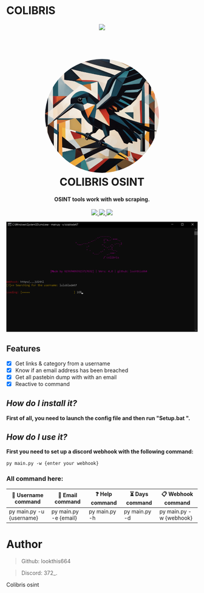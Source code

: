 # COLIBRIS
<p align="center">
  <img src="https://img.shields.io/badge/last%20update-27%2F09%2F23-red">

<h1 align="center">
  <br>
  <a href="">
    <img src="photo/logo.png" width=300 style="border-radius:50%">
  </a> 
  </div>
  <br>
  COLIBRIS OSINT
  <br>
</h1>

<h4 align="center">OSINT tools work with web scraping.</h4>

<p align="center">
  <a href="">
    <img src="https://img.shields.io/badge/version-v4.0-blue">
  </a>
  <a href="">
    <img src="https://img.shields.io/badge/platform-windows%20macos%20linux-lightgrey">
  </a>
  <a href="">
      <img src="https://img.shields.io/badge/format-Python 3.11-l">
  </a>
</p>

<p align="center">
  <img src="photo/colibris.png" width=700>
</p>


## **Features**
- [x] Get links & category from a username
- [X] Know if an email address has been breached
- [X] Get all pastebin dump with with an email
- [X] Reactive to command

## **_How do I install it?_**
**First of all, you need to launch the config file and then run "Setup.bat ".**


## **_How do I use it?_**
**First you need to set up a discord webhook with the following command:**
```
py main.py -w {enter your webhook}
```

### All command here:
| **👀 Username command**  | **📩 Email command** | **❓ Help command** | **⏳ Days command** | **📋 Webhook command** |
| ------------- | ------------- |  ------------- | ------------- | ------------- |
| py main.py -u {username}  | py main.py -e {email} |  py main.py -h | py main.py -d | py main.py -w {webhook}| 

# Author

> Github: lookthis664

> Discord: 372_.

Colibris osint


